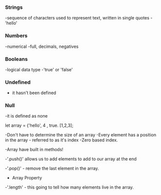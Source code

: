 ### Strings

-sequence of characters used to represent text, written in single quotes
-'hello'

### Numbers

-numerical
-full, decimals, negatives

### Booleans

-logical data type
-'true' or 'false'

### Undefined

- it hasn't been defined

### Null

-it is defined as none

let array = {'hello', 4 , true. [1,2,3];

-Don't have to determine the size of an array
-Every element has  a position in the array - referred to as it's index -Zero based index.

-Array have built in methods!

-'.push()' allows us to add elements to add to our array at the end

-'.pop()' - remove the last element in the array. 

- Array Property

-'.length' - this going to tell how many elements live in the array.



